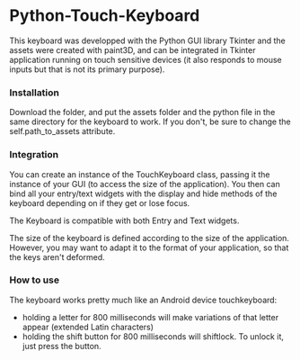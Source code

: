 # Python-Touch-Keyboard

This keyboard was developped with the Python GUI library Tkinter and the assets were created with paint3D, and can be integrated in Tkinter application running on touch sensitive devices (it also responds to mouse inputs but that is not its primary purpose).

### Installation

Download the folder, and put the assets folder and the python file in the same directory for the keyboard to work. If you don't, be sure to change the self.path_to_assets attribute.

### Integration 

You can create an instance of the TouchKeyboard class, passing it the instance of your GUI (to access the size of the application). You then can bind all your entry/text widgets with the display and hide methods of the keyboard depending on if they get or lose focus. 

The Keyboard is compatible with both Entry and Text widgets. 

The size of the keyboard is defined according to the size of the application. However, you may want to adapt it to the format of your application, so that the keys aren't deformed.

### How to use

The keyboard works pretty much like an Android device touchkeyboard:
- holding a letter for 800 milliseconds will make variations of that letter appear (extended Latin characters)
- holding the shift button for 800 milliseconds will shiftlock. To unlock it, just press the button.
